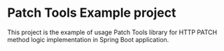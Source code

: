 # Patch Tools Example project

This project is the example of usage Patch Tools library for HTTP PATCH
method logic implementation in Spring Boot application.